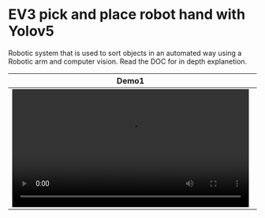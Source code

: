 # EV3 pick and place robot hand with Yolov5
Robotic system that is used to sort objects in an automated way using a Robotic arm and computer vision. Read the DOC for in depth explanetion. 

Demo1 | Demo2
:-: | :-:
<video src='https://user-images.githubusercontent.com/80768014/194765345-688868d5-62b1-4843-9086-a7dd8326a487.mp4' width=480> | <video src='https://user-images.githubusercontent.com/80768014/194765361-09a00eb1-7881-4684-b284-2ab183272d3c.mp4' width=480>






